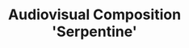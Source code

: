 ---
title: | 
    Audiovisual Composition
    'Serpentine'

image:
    src: /assets/images/3.png
    alt: A picture of something
---